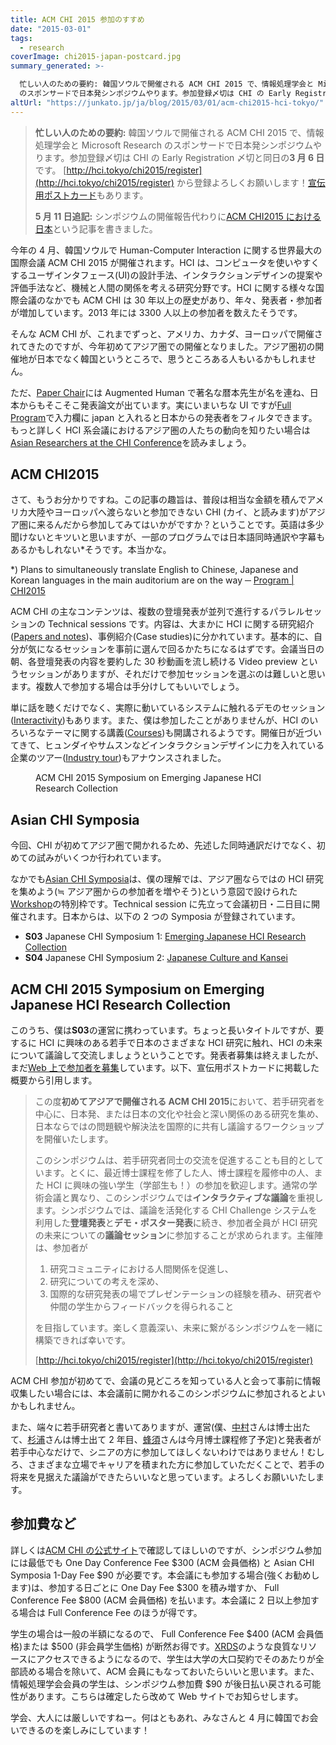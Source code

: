```yaml
---
title: ACM CHI 2015 参加のすすめ
date: "2015-03-01"
tags:
  - research
coverImage: chi2015-japan-postcard.jpg
summary_generated: >-

  忙しい人のための要約: 韓国ソウルで開催される ACM CHI 2015 で、情報処理学会と Microsoft Research
  のスポンサードで日本発シンポジウムやります。参加登録〆切は CHI の Early Registration 〆切と同日の3 月 6 日です...
altUrl: "https://junkato.jp/ja/blog/2015/03/01/acm-chi2015-hci-tokyo/"
---
```


> **忙しい人のための要約:** 韓国ソウルで開催される ACM CHI 2015 で、情報処理学会と Microsoft Research のスポンサードで日本発シンポジウムやります。参加登録〆切は CHI の Early Registration 〆切と同日の**3 月 6 日**です。 [http://hci.tokyo/chi2015/register](http://hci.tokyo/chi2015/register) から登録よろしくお願いします！[宣伝用ポストカード](https://junkato.jp/publications/chi2015-japan-postcard.pdf)もあります。
>
> **5 月 11 日追記:** シンポジウムの開催報告代わりに[ACM CHI2015 における日本](/ja/posts/2015-05-03-acm-chi2015-japan/)という記事を書きました。

今年の 4 月、韓国ソウルで Human-Computer Interaction に関する世界最大の国際会議 ACM CHI 2015 が開催されます。HCI は、コンピュータを使いやすくするユーザインタフェース(UI)の設計手法、インタラクションデザインの提案や評価手法など、機械と人間の関係を考える研究分野です。HCI に関する様々な国際会議のなかでも ACM CHI は 30 年以上の歴史があり、年々、発表者・参加者が増加しています。2013 年には 3300 人以上の参加者を数えたそうです。

そんな ACM CHI が、これまでずっと、アメリカ、カナダ、ヨーロッパで開催されてきたのですが、今年初めてアジア圏での開催となりました。アジア圏初の開催地が日本でなく韓国というところで、思うところある人もいるかもしれません。

ただ、[Paper Chair](http://chi2015.acm.org/organizers/)には Augmented Human で著名な暦本先生が名を連ね、日本からもそこそこ発表論文が出ています。実にいまいちな UI ですが[Full Program](http://chi2015.acm.org/program/full_schedule/)で入力欄に japan と入れると日本からの発表者をフィルタできます。もっと詳しく HCI 系会議におけるアジア圏の人たちの動向を知りたい場合は[Asian Researchers at the CHI Conference](http://daisukesakamoto.jp/articles/Asian-Researchers-at-the-CHI-Conference/)を読みましょう。

## ACM CHI2015

さて、もうお分かりですね。この記事の趣旨は、普段は相当な金額を積んでアメリカ大陸やヨーロッパへ渡らないと参加できない CHI (カイ、と読みます)がアジア圏に来るんだから参加してみてはいかがですか？ということです。英語は多少聞けないとキツいと思いますが、一部のプログラムでは日本語同時通訳や字幕もあるかもしれない\*そうです。本当かな。

\*) Plans to simultaneously translate English to Chinese, Japanese and Korean languages in the main auditorium are on the way ─ [Program | CHI2015](http://chi2015.acm.org/program/)

ACM CHI の主なコンテンツは、複数の登壇発表が並列で進行するパラレルセッションの Technical sessions です。内容は、大まかに HCI に関する研究紹介([Papers and notes](http://chi2015.acm.org/program/papers-notes/))、事例紹介(Case studies)に分かれています。基本的に、自分が気になるセッションを事前に選んで回るかたちになるはずです。会議当日の朝、各登壇発表の内容を要約した 30 秒動画を流し続ける Video preview というセッションがありますが、それだけで参加セッションを選ぶのは難しいと思います。複数人で参加する場合は手分けしてもいいでしょう。

単に話を聴くだけでなく、実際に動いているシステムに触れるデモのセッション([Interactivity](http://chi2015.acm.org/program/interactivity/))もあります。また、僕は参加したことがありませんが、HCI のいろいろなテーマに関する講義([Courses](http://chi2015.acm.org/program/courses/))も開講されるようです。開催日が近づいてきて、ヒュンダイやサムスンなどインタラクションデザインに力を入れている企業のツアー([Industry tour](https://chi2015seoul.wordpress.com/2015/02/28/industry-tour-courses-and-link-to-register/))もアナウンスされました。

<figure className="right">
  <a href="http://hci.tokyo/"><img src="/images/chi2015-japan-postcard-300x202.jpg" alt="" /></a>
  <figcaption>ACM CHI 2015 Symposium on Emerging Japanese HCI Research Collection</figcaption>
</figure>

## Asian CHI Symposia

今回、CHI が初めてアジア圏で開かれるため、先述した同時通訳だけでなく、初めての試みがいくつか行われています。

なかでも[Asian CHI Symposia](http://chi2015.acm.org/program/asianchisymposia/)は、僕の理解では、アジア圏ならではの HCI 研究を集めよう(≒ アジア圏からの参加者を増やそう)という意図で設けられた[Workshop](http://chi2015.acm.org/program/workshops/)の特別枠です。Technical session に先立って会議初日・二日目に開催されます。日本からは、以下の 2 つの Symposia が登録されています。

- **S03** Japanese CHI Symposium 1: [Emerging Japanese HCI Research Collection](http://hci.tokyo/)
- **S04** Japanese CHI Symposium 2: [Japanese Culture and Kansei](http://user-engineering.net/SIGCHI2015/)

## ACM CHI 2015 Symposium on Emerging Japanese HCI Research Collection

このうち、僕は**S03**の運営に携わっています。ちょっと長いタイトルですが、要するに HCI に興味のある若手で日本のさまざまな HCI 研究に触れ、HCI の未来について議論して交流しましょうということです。発表者募集は終えましたが、まだ[Web 上で参加者を募集](http://hci.tokyo/chi2015/register)しています。以下、宣伝用ポストカードに掲載した概要から引用します。

> この度**初めてアジアで開催される ACM CHI 2015**において、若手研究者を中心に、日本発、または日本の文化や社会と深い関係のある研究を集め、日本ならではの問題観や解決法を国際的に共有し議論するワークショップを開催いたします。
>
> このシンポジウムは、若手研究者同士の交流を促進することも目的としています。とくに、最近博士課程を修了した人、博士課程を履修中の人、また HCI に興味の強い学生（学部生も！）の参加を歓迎します。通常の学術会議と異なり、このシンポジウムでは**インタラクティブな議論**を重視します。シンポジウムでは、議論を活発化する CHI Challenge システムを利用した**登壇発表**と**デモ・ポスター発表**に続き、参加者全員が HCI 研究の未来についての**議論セッション**に参加することが求められます。主催陣は、参加者が
>
> 1. 研究コミュニティにおける人間関係を促進し、
> 2. 研究についての考えを深め、
> 3. 国際的な研究発表の場でプレゼンテーションの経験を積み、研究者や仲間の学生からフィードバックを得られること
>
> を目指しています。楽しく意義深い、未来に繋がるシンポジウムを一緒に構築できれば幸いです。
>
> [http://hci.tokyo/chi2015/register](http://hci.tokyo/chi2015/register)

ACM CHI 参加が初めてで、会議の見どころを知っている人と会って事前に情報収集したい場合には、本会議前に開かれるこのシンポジウムに参加されるとよいかもしれません。

また、端々に若手研究者と書いてありますが、運営(僕、[中村](http://www.apapababy.com/)さんは博士出たて、[杉浦](http://yutasugiura.com/)さんは博士出て 2 年目、[蜂須](http://kaji-lab.jp/en/index.php?people/hachisu)さんは今月博士課程修了予定)と発表者が若手中心なだけで、シニアの方に参加してほしくないわけではありません！むしろ、さまざまな立場でキャリアを積まれた方に参加していただくことで、若手の将来を見据えた議論ができたらいいなと思っています。よろしくお願いいたします。

## 参加費など

詳しくは[ACM CHI の公式サイト](https://www.regonline.com/Register/Checkin.aspx?EventID=1601543)で確認してほしいのですが、シンポジウム参加には最低でも One Day Conference Fee $300 (ACM 会員価格) と Asian CHI Symposia 1-Day Fee $90 が必要です。本会議にも参加する場合(強くお勧めします)は、参加する日ごとに One Day Fee $300 を積み増すか、 Full Conference Fee $800 (ACM 会員価格) を払います。本会議に 2 日以上参加する場合は Full Conference Fee のほうが得です。

学生の場合は一般の半額になるので、 Full Conference Fee $400 (ACM 会員価格)または $500 (非会員学生価格) が断然お得です。[XRDS](http://xrds.acm.org/)のような良質なリソースにアクセスできるようになるので、学生は大学の大口契約でそのあたりが全部読める場合を除いて、ACM 会員にもなっておいたらいいと思います。また、情報処理学会会員の学生は、シンポジウム参加費 $90 が後日払い戻される可能性があります。こちらは確定したら改めて Web サイトでお知らせします。

学会、大人には厳しいですねー。何はともあれ、みなさんと 4 月に韓国でお会いできるのを楽しみにしています！
